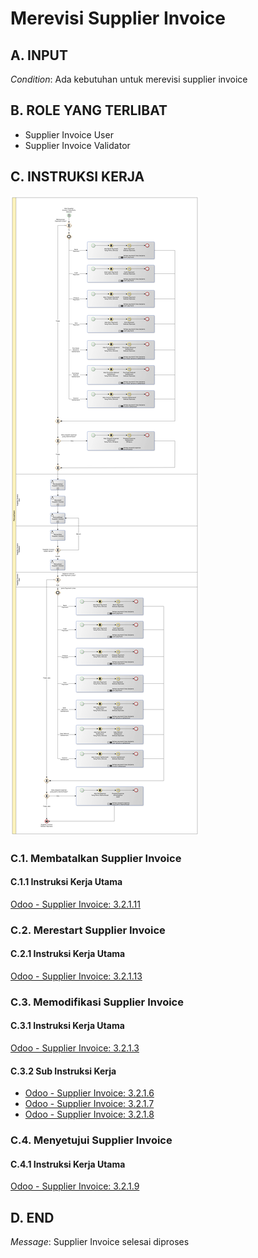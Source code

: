 # Merevisi Supplier Invoice

## <a name="input">A. INPUT</a>

*Condition*: Ada kebutuhan untuk merevisi supplier invoice

## <a name="role">B. ROLE YANG TERLIBAT</a>

* Supplier Invoice User
* Supplier Invoice Validator

## <a name="instruksi">C. INSTRUKSI KERJA</a>

![](../img/prosedur-kerja/merevisi-supplier-invoice.png)

### C.1. Membatalkan Supplier Invoice

#### C.1.1 Instruksi Kerja Utama

[Odoo - Supplier Invoice: 3.2.1.11](../transaksi/supplier-invoice/batal.md)

### C.2. Merestart Supplier Invoice

#### C.2.1 Instruksi Kerja Utama

[Odoo - Supplier Invoice: 3.2.1.13](../transaksi/supplier-invoice/restart.md)

### C.3. Memodifikasi Supplier Invoice

#### C.3.1 Instruksi Kerja Utama

[Odoo - Supplier Invoice: 3.2.1.3](../transaksi/supplier-invoice/memodifikasi.md)

#### C.3.2 Sub Instruksi Kerja

* [Odoo - Supplier Invoice: 3.2.1.6](../transaksi/supplier-invoice/membuat-manual-invoice-line.md)
* [Odoo - Supplier Invoice: 3.2.1.7](../transaksi/supplier-invoice/modifikasi-invoice-line.md)
* [Odoo - Supplier Invoice: 3.2.1.8](../transaksi/supplier-invoice/menghapus-invoice-line.md)

### C.4. Menyetujui Supplier Invoice

#### C.4.1 Instruksi Kerja Utama

[Odoo - Supplier Invoice: 3.2.1.9](../transaksi/supplier-invoice/approve.md)

## <a name="input">D. END</a>

*Message*: Supplier Invoice selesai diproses
